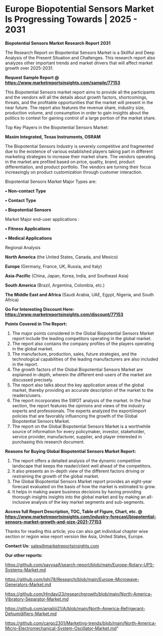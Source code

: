 # Europe Biopotential Sensors Market Is Progressing Towards | 2025 - 2031

<strong>Biopotential Sensors Market Research Report 2031</strong>

The Research Report on Biopotential Sensors Market is a Skillful and Deep Analysis of the Present Situation and Challenges. This research report also analyzes other important trends and market drivers that will affect market growth over 2025-2031.

<strong>Request Sample Report @ <a href=https://www.marketreportsinsights.com/sample/77153>https://www.marketreportsinsights.com/sample/77153</a></strong>

This Biopotential Sensors market report aims to provide all the participants and the vendors will all the details about growth factors, shortcomings, threats, and the profitable opportunities that the market will present in the near future. The report also features the revenue share, industry size, production volume, and consumption in order to gain insights about the politics to contest for gaining control of a large portion of the market share.

Top Key Players in the Biopotential Sensors Market:

<strong>Maxim Integrated, Texas Instruments, OSRAM</strong>

The Biopotential Sensors Industry is severely competitive and fragmented due to the existence of various established players taking part in different marketing strategies to increase their market share. The vendors operating in the market are profiled based on price, quality, brand, product differentiation, and product portfolio. The vendors are turning their focus increasingly on product customization through customer interaction.

Biopotential Sensors Market Major Types are:

<strong>• Non-contact Type

• Contact Type

• Biopotential Sensors</strong>

Market Major end-user applications :

<strong>• Fitness Applications

• Medical Applications</strong>

Regional Analysis

</u><strong><b>North America</b></strong> (the United States, Canada, and Mexico)

<strong><b>Europe </b></strong>(Germany, France, UK, Russia, and Italy)

<strong><b>Asia-Pacific</b></strong> (China, Japan, Korea, India, and Southeast Asia)

<strong><b>South America</b></strong> (Brazil, Argentina, Colombia, etc.)

<strong><b>The Middle East and Africa</b></strong> (Saudi Arabia, UAE, Egypt, Nigeria, and South Africa)

<strong>Go For Interesting Discount Here: <a href=https://www.marketreportsinsights.com/discount/77153>https://www.marketreportsinsights.com/discount/77153</a></strong>

<strong>Points Covered in The Report:</strong>
<ol>
  <li>The major points considered in the Global Biopotential Sensors Market report include the leading competitors operating in the global market.</li>
  <li>The report also contains the company profiles of the players operating in the global market.</li>
  <li>The manufacture, production, sales, future strategies, and the technological capabilities of the leading manufacturers are also included in the report.</li>
  <li>The growth factors of the Global Biopotential Sensors Market are explained in-depth, wherein the different end-users of the market are discussed precisely.</li>
  <li>The report also talks about the key application areas of the global market, thereby providing an accurate description of the market to the readers/users.</li>
  <li>The report incorporates the SWOT analysis of the market. In the final section, the report features the opinions and views of the industry experts and professionals. The experts analyzed the export/import policies that are favorably influencing the growth of the Global Biopotential Sensors Market.</li>
  <li>The report on the Global Biopotential Sensors Market is a worthwhile source of information for every policymaker, investor, stakeholder, service provider, manufacturer, supplier, and player interested in purchasing this research document.</li>
</ol>
<strong>Reasons for Buying Global Biopotential Sensors Market Report:</strong>

<ol>
  <li>The report offers a detailed analysis of the dynamic competitive landscape that keeps the reader/client well ahead of the competitors.</li>
  <li>It also presents an in-depth view of the different factors driving or restraining the growth of the global market.</li>
  <li>The Global Biopotential Sensors Market report provides an eight-year forecast evaluated on the basis of how the market is estimated to grow.</li>
  <li>It helps in making aware business decisions by having providing thorough insights insights into the global market and by making an all-inclusive analysis of the key market segments and sub-segments.</li>
</ol>
<strong>Access full Report Description, TOC, Table of Figure, Chart, etc. @ <a href=https://www.marketreportsinsights.com/industry-forecast/biopotential-sensors-market-growth-and-size-2021-77153>https://www.marketreportsinsights.com/industry-forecast/biopotential-sensors-market-growth-and-size-2021-77153</a></strong>


Thanks for reading this article; you can also get individual chapter wise section or region wise report version like Asia, United States, Europe.

<strong>Contact Us:</strong>
sales@marketreportsinsights.com

<strong>Our other reports:</strong>

<a href=https://github.com/sayysaif/search-report/blob/main/Europe-Rotary-UPS-Systems-Market.md>https://github.com/sayysaif/search-report/blob/main/Europe-Rotary-UPS-Systems-Market.md</a>

<a href=https://github.com/Ishi78/Research/blob/main/Europe-Microwave-Generators-Market.md>https://github.com/Ishi78/Research/blob/main/Europe-Microwave-Generators-Market.md</a>

<a href=https://github.com/Hindavi23/researchgrowth/blob/main/North-America-Vibratory-Separator-Market.md>https://github.com/Hindavi23/researchgrowth/blob/main/North-America-Vibratory-Separator-Market.md</a>

<a href=https://github.com/anjaliiii21/A/blob/main/North-America-Refrigerant-Dehumidifiers-Market.md>https://github.com/anjaliiii21/A/blob/main/North-America-Refrigerant-Dehumidifiers-Market.md</a>

<a href=https://github.com/cargo2301/Marketing-trends/blob/main/North-America-Micro-Electromechanical-System-Oscillator-Market.md>https://github.com/cargo2301/Marketing-trends/blob/main/North-America-Micro-Electromechanical-System-Oscillator-Market.md</a>"
